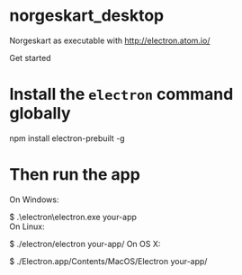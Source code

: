 # norgeskart_desktop
Norgeskart as executable with http://electron.atom.io/

Get started

# Install the `electron` command globally
npm install electron-prebuilt -g

# Then run the app
On Windows:

$ .\electron\electron.exe your-app\
On Linux:

$ ./electron/electron your-app/
On OS X:

$ ./Electron.app/Contents/MacOS/Electron your-app/
